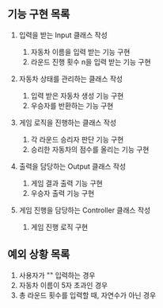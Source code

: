 ## 기능 구현 목록

1. 입력을 받는 Input 클래스 작성
    1. 자동차 이름을 입력 받는 기능 구현
    2. 라운드 진행 횟수 n을 입력 받는 기능 구현


2. 자동차 상태를 관리하는 클래스 작성
    1. 입력 받은 자동차 생성 기능 구현
    2. 우승자를 반환하는 기능 구현


3. 게임 로직을 진행하는 클래스 작성
    1. 각 라운드 승리자 판단 기능 구현
    2. 승리한 자동차의 점수를 올리는 기능 구현


4. 출력을 담당하는 Output 클래스 작성
    1. 게임 결과 출력 기능 구현
    2. 우승자 출력 기능 구현


5. 게임 진행을 담당하는 Controller 클래스 작성
    1. 게임 진행 로직 구현

## 예외 상황 목록

1. 사용자가 "" 입력하는 경우
2. 자동차 이름이 5자 초과인 경우
3. 총 라운드 횟수를 입력할 때, 자연수가 아닌 경우